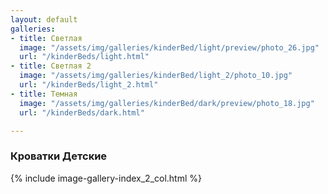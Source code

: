 ```yaml
---
layout: default
galleries:
- title: Светлая
  image: "/assets/img/galleries/kinderBed/light/preview/photo_26.jpg"
  url: "/kinderBeds/light.html"
- title: Светлая 2
  image: "/assets/img/galleries/kinderBed/light_2/photo_10.jpg"
  url: "/kinderBeds/light_2.html"
- title: Темная
  image: "/assets/img/galleries/kinderBed/dark/preview/photo_18.jpg"
  url: "/kinderBeds/dark.html"

---
```


### Кроватки Детские

{% include image-gallery-index_2_col.html %}
